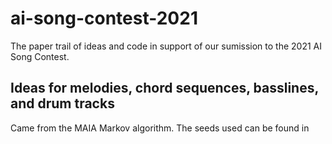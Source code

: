 # ai-song-contest-2021
The paper trail of ideas and code in support of our sumission to the 2021 AI Song Contest.

## Ideas for melodies, chord sequences, basslines, and drum tracks
Came from the MAIA Markov algorithm. The seeds used can be found in 
